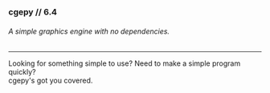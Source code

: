 ### cgepy // 6.4
###### A simple graphics engine with no dependencies.
***
Looking for something simple to use? Need to make a simple program quickly?\
cgepy's got you covered.
